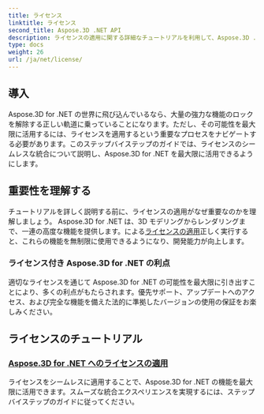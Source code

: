 ```yaml
---
title: ライセンス
linktitle: ライセンス
second_title: Aspose.3D .NET API
description: ライセンスの適用に関する詳細なチュートリアルを利用して、Aspose.3D .NET の可能性を最大限に引き出します。シームレスな統合プロセスを確保し、その強力な機能を利用できるようにします。
type: docs
weight: 26
url: /ja/net/license/
---
```

## 導入

Aspose.3D for .NET の世界に飛び込んでいるなら、大量の強力な機能のロックを解除する正しい軌道に乗っていることになります。ただし、その可能性を最大限に活用するには、ライセンスを適用するという重要なプロセスをナビゲートする必要があります。このステップバイステップのガイドでは、ライセンスのシームレスな統合について説明し、Aspose.3D for .NET を最大限に活用できるようにします。

## 重要性を理解する

チュートリアルを詳しく説明する前に、ライセンスの適用がなぜ重要なのかを理解しましょう。 Aspose.3D for .NET は、3D モデリングからレンダリングまで、一連の高度な機能を提供します。による[ライセンスの適用](./apply-license/)正しく実行すると、これらの機能を無制限に使用できるようになり、開発能力が向上します。

### ライセンス付き Aspose.3D for .NET の利点

適切なライセンスを通じて Aspose.3D for .NET の可能性を最大限に引き出すことにより、多くの利点がもたらされます。優先サポート、アップデートへのアクセス、および完全な機能を備えた法的に準拠したバージョンの使用の保証をお楽しみください。

## ライセンスのチュートリアル
### [Aspose.3D for .NET へのライセンスの適用](./apply-license/)
ライセンスをシームレスに適用することで、Aspose.3D for .NET の機能を最大限に活用できます。スムーズな統合エクスペリエンスを実現するには、ステップバイステップのガイドに従ってください。